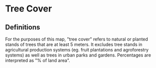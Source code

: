 # Tree Cover

## Definitions
For the purposes of this map, "tree cover" refers to natural or planted stands of trees that are at least 5 meters.
It excludes tree stands in agricultural production systems (eg. fruit plantations and agroforestry systems) as well as trees in urban parks and gardens.
Percentages are interpreted as "% of land area".